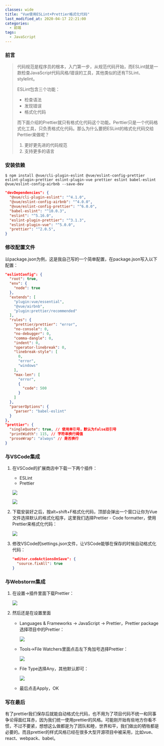 ```yaml
---
classes: wide
title: "Vue使用ESLint+Prettier格式化代码"
last_modified_at: 2020-04-17 22:21:00
categories:
  - 前端
tags:
  - JavaScript
---
```


### 前言

> 代码规范是程序员的根本，入门第一步，从规范代码开始，而ESLint就是一款检查JavaScript代码风格/错误的工具，其他类似的还有TSLint、stylelint。
>
> ESLint包含三个功能：
>
> - 检查语法
> - 发现错误
> - 格式化代码
>
> 而下面介绍的Prettier就只有格式化代码这个功能。Perttier只是一个代码格式化工具，只负责格式化代码。那么为什么要把ESLint的格式化代码交给Perttier来做呢？
>
> 1. 更好更先进的代码规范
> 2. 支持更多的语言

### 安装依赖

```shell
$ npm install @vue/cli-plugin-eslint @vue/eslint-config-prettier eslint-plugin-prettier eslint-plugin-vue prettier eslint babel-eslint @vue/eslint-config-airbnb --save-dev
```

```json
"devDependencies": {
  "@vue/cli-plugin-eslint": "^4.1.0",
  "@vue/eslint-config-airbnb": "^4.0.0",
  "@vue/eslint-config-prettier": "^6.0.0",
  "babel-eslint": "^10.0.3",
  "eslint": "^5.16.0",
  "eslint-plugin-prettier": "^3.1.3",
  "eslint-plugin-vue": "^5.0.0",
  "prettier": "^2.0.5",
}
```

### 修改配置文件

以package.json为例，这是我自己写的一个简单配置，在package.json写入以下配置：

```json
"eslintConfig": {
  "root": true,
  "env": {
    "node": true
  },
  "extends": [
    "plugin:vue/essential",
    "@vue/airbnb",
    "plugin:prettier/recommended"
  ],
  "rules": {
    "prettier/prettier": "error",
    "no-console": 0,
    "no-debugger": 0,
    "comma-dangle": 0,
    "indent": 0,
    "operator-linebreak": 0,
    "linebreak-style": [
      0,
      "error",
      "windows"
    ],
    "max-len": [
      "error",
      {
        "code": 500
      }
    ]
  },
  "parserOptions": {
    "parser": "babel-eslint"
  }
},
"prettier": {
  "singleQuote": true, // 使用单引号，默认为false双引号
  "printWidth": 115, // 字符串换行阈值
  "proseWrap": "always" // 是否换行
}
```

### 与VSCode集成

1. 在VSCode的扩展商店中下载一下两个插件：

   - ESLint
   - Prettier

   ![](https://figure-b.ricardolsw.com/image/23SANtWn82XsNvTrkGTLSZNEPFecSvT3.jpg?x-oss-process=style/watermark)

   ![](https://figure-b.ricardolsw.com/image/CU88wfXV1TDU4CQiVPCXU22v8D7q6nB3.jpg?x-oss-process=style/watermark)

2. 下载安装好之后，按alt+shift+F格式化代码，顶部会弹出一个窗口让你为Vue文件选择默认的格式化程序，这里我们选择Prettier - Code formatter，使用Prettier来格式化代码：

   ![](https://figure-b.ricardolsw.com/image/1sTPSqaFAkFRMdhcukSRdrWK35gM1D6h.jpg?x-oss-process=style/watermark)

3. 修改VSCode的settings.json文件，让VSCode能够在保存的时候自动格式化代码：

   ```json
   "editor.codeActionsOnSave": {
     "source.fixAll": true
   }
   ```

### 与Webstorm集成

1. 在设置→插件里面下载Prettier：

   ![](https://figure-b.ricardolsw.com/image/xq6xCHwEYIqq79wIWp1pIfn8aWaAnghf.jpg?x-oss-process=style/watermark)

2. 然后还是在设置里面

   - Languages & Frameworks → JavaScript → Prettier，Prettier package选择项目中的Prettier：

     ![](https://figure-b.ricardolsw.com/image/bsFOF4Rbqy1E93sVCrLIfGMuDllS9Uef.jpg?x-oss-process=style/watermark)

   - Tools→File Watchers里面点击左下角加号选择Prettier：

     ![](https://figure-b.ricardolsw.com/image/M9FKAxnZL6WvrCgog5wcstOVZR4gDFVn.jpg?x-oss-process=style/watermark)

   - File Type选择Any，其他默认即可：

     ![](https://figure-b.ricardolsw.com/image/KFNEeUd0SXFB9oY8J1ewiqbGxL6z0Wph.jpg?x-oss-process=style/watermark)

   - 最后点击Apply，OK

### 写在最后

有了prettier我们保存后就能自动格式化代码，也不用为了项目代码不统一和同事争论得面红耳赤，因为我们统一使用prettier的风格。可能刚开始有些地方你看不惯，不过不要紧，想想这么做都是为了团队和睦，世界和平，我们做出的牺牲都是必要的。而且prettier的样式风格已经在很多大型开源项目中被采用，比如vue、react、webpack、babel。
